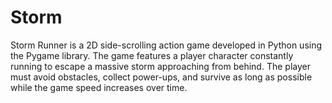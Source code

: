 # Storm
Storm Runner is a 2D side-scrolling action game developed in Python using the Pygame library. The game features a player character constantly running to escape a massive storm approaching from behind. The player must avoid obstacles, collect power-ups, and survive as long as possible while the game speed increases over time.
